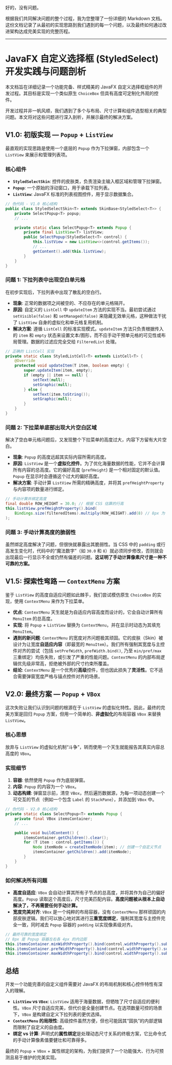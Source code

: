 好的，没有问题。

根据我们共同解决问题的整个过程，我为您整理了一份详细的 Markdown 文档。这份文档记录了从最初的实现思路到我们遇到的每一个问题，以及最终如何通过改进架构达成完美实现的完整历程。

-----

# JavaFX 自定义选择框 (StyledSelect) 开发实践与问题剖析

本文档旨在详细记录一个功能完备、样式精美的 JavaFX 自定义选择框组件的开发过程。其目标是实现一个类似原生 `ChoiceBox` 但具有高度可定制化外观的控件。

开发过程并非一帆风顺，我们遇到了多个与布局、尺寸计算和组件选型相关的典型问题。本文将对这些问题进行深入剖析，并展示最终的解决方案。

## V1.0: 初版实现 — `Popup` + `ListView`

最直观的实现思路是使用一个底层的 `Popup` 作为下拉弹窗，内部包含一个 `ListView` 来展示和管理列表项。

### 核心组件

* **`StyledSelectSkin`**: 控件的皮肤类，负责渲染主输入框区域和管理下拉弹窗。
* **`Popup`**: 一个原始的浮动窗口，用于承载下拉列表。
* **`ListView`**: JavaFX 标准的列表视图控件，用于显示数据集合。

<!-- end list -->

```java
// 伪代码 - V1.0 核心结构
public class StyledSelectSkin<T> extends SkinBase<StyledSelect<T>> {
    private SelectPopup<T> popup;
    // ...

    private static class SelectPopup<T> extends Popup {
        private final ListView<T> listView;
        public SelectPopup(StyledSelect<T> control) {
            this.listView = new ListView<>(control.getItems());
            // ...
            getContent().add(this.listView);
        }
    }
}
```

### 问题 1: 下拉列表中出现空白单元格

在初步实现后，下拉列表中出现了散乱的空白行。

* **现象**: 正常的数据项之间被空的、不应存在的单元格隔开。
* **原因**: 自定义的 `ListCell` 中 `updateItem` 方法的实现不当。最初尝试通过 `setVisible(false)` 和 `setManaged(false)` 来隐藏无效单元格，这种做法干扰了 `ListView` 自身的虚拟化和单元格复用机制。
* **解决方案**: 遵循 `ListCell` 的标准实现模式。`updateItem` 方法只负责根据传入的 `item` 和 `empty` 状态来设置文本/图形，而不应手动干预单元格的可见性或布局管理。数据的过滤应完全交给 `FilteredList` 处理。

<!-- end list -->

```java
// 正确的 ListCell 实现
private static class StyledListCell<T> extends ListCell<T> {
    @Override
    protected void updateItem(T item, boolean empty) {
        super.updateItem(item, empty);
        if (empty || item == null) {
            setText(null);
            setGraphic(null);
        } else {
            setText(item.toString());
            setGraphic(null);
        }
    }
}
```

### 问题 2: 下拉菜单底部出现大片空白区域

解决了空白单元格问题后，又发现整个下拉菜单的高度过大，内容下方留有大片空白。

* **现象**: `Popup` 的高度远超其实际内容所需的高度。
* **原因**: `ListView` 是一个**虚拟化控件**。为了优化海量数据的性能，它并不会计算所有内容的总高度。它的偏好高度 (`prefHeight`) 是一个相对固定的默认值。`Popup` 在显示时会遵循这个过大的偏好高度。
* **解决方案**: 手动计算 `ListView` 所需的精确高度，并将其 `prefHeightProperty` 与内容项的数量进行绑定。

<!-- end list -->

```java
// 手动计算并绑定高度
final double ROW_HEIGHT = 30.0; // 根据 CSS 估算的行高
this.listView.prefHeightProperty().bind(
    Bindings.size(filteredItems).multiply(ROW_HEIGHT).add(8) // 8px 为 CSS padding
);
```

### 问题 3: 手动计算高度的脆弱性

虽然绑定高度解决了问题，但很快就暴露出其脆弱性。当 CSS 中的 `padding` 或行高发生变化时，代码中的“魔法数字”（如 `30.0` 和 `8`）就必须同步修改，否则就会出现最后一行显示不全或仍然有偏差的问题。**这证明了手动计算像素尺寸是一种不可靠的方案。**

## V1.5: 探索性弯路 — `ContextMenu` 方案

鉴于 `ListView` 的高度自适应问题如此棘手，我们尝试模仿原生 `ChoiceBox` 的实现，使用 `ContextMenu` 来作为下拉菜单。

* **优点**: `ContextMenu` 天生就是为自适应内容高度而设计的，它会自动计算所有 `MenuItem` 的总高度。
* **实现**: 将 `Popup` + `ListView` 替换为 `ContextMenu`，并在显示时动态为其填充 `MenuItem`。
* **遇到的新问题**: `ContextMenu` 的宽度对齐问题极其顽固。它的皮肤（Skin）被设计为让宽度**自适应内容**（即最宽的 `MenuItem`）。我们所有强制其宽度与主控件对齐的尝试（包括 `setPrefWidth`, `prefWidth.bind()`, 乃至 `min/pref/max` 三重绑定）均告失败，或引发了严重的性能问题。`ContextMenu` 的内部布局逻辑优先级非常高，拒绝被外部的尺寸约束所覆盖。
* **结论**: `ContextMenu` 是一个优秀的**高级**控件，但也因此损失了**灵活性**。它不适合需要弹窗宽度严格与锚点控件对齐的场景。

## V2.0: 最终方案 — `Popup` + `VBox`

这次失败让我们认识到问题的根源在于 `ListView` 的虚拟化特性。因此，最终的完美方案是回归 `Popup` 方案，但用一个简单的、**非虚拟化**的布局容器 `VBox` 来替换 `ListView`。

### 核心思想

放弃与 `ListView` 的虚拟化机制“斗争”，转而使用一个天生就能报告其真实内容总高度的 `VBox`。

### 实现细节

1.  **容器**: 依然使用 `Popup` 作为底层弹窗。
2.  **内容**: `Popup` 的内容为一个 `VBox`。
3.  **动态构建**: 弹窗显示前，清空 `VBox`，然后遍历数据源，为每一项动态创建一个可交互的节点（例如一个包含 `Label` 的 `StackPane`），并添加到 `VBox` 中。

<!-- end list -->

```java
// 伪代码 - V2.0 核心结构
private static class SelectPopup<T> extends Popup {
    private final VBox itemsContainer;
    // ...

    public void buildContent() {
        itemsContainer.getChildren().clear();
        for (T item : control.getItems()) {
            Node itemNode = createItemNode(item); // 创建一个自定义节点
            itemsContainer.getChildren().add(itemNode);
        }
    }
}
```

### 如何解决所有问题

* **高度自适应**: `VBox` 会自动计算其所有子节点的总高度，并将其作为自己的偏好高度。`Popup` 读取这个高度后，尺寸完美匹配内容。**高度问题被从根本上自动解决了，不再需要任何手动计算。**
* **宽度完美对齐**: `VBox` 是一个纯粹的布局容器，没有 `ContextMenu` 那样顽固的内部皮肤逻辑。我们可以放心地对其进行**三重宽度绑定**，强制其宽度与主控件完全一致，同时减去 `Popup` 容器的 `padding` 以实现像素级对齐。

<!-- end list -->

```java
// 最终可靠的宽度绑定
// 8px 是 Popup 容器左右各 4px 的内边距
this.itemsContainer.minWidthProperty().bind(control.widthProperty().subtract(8));
this.itemsContainer.prefWidthProperty().bind(control.widthProperty().subtract(8));
this.itemsContainer.maxWidthProperty().bind(control.widthProperty().subtract(8));
```

## 总结

开发一个功能完善的自定义组件需要对 JavaFX 的布局机制和核心控件特性有深入的理解。

* **`ListView` vs `VBox`**: `ListView` 适用于海量数据，但牺牲了尺寸自适应的便利性。`VBox` 尺寸自适应完美，但代价是全量创建节点。在选项数量可控的场景下，`VBox` 是构建自定义下拉列表的更优选择。
* **`ContextMenu` 的局限性**: 高级控件虽然方便，但也可能因其“固执”的内部逻辑而限制了自定义的自由度。
* **绑定 vs 计算**: 声明式的**属性绑定**是处理动态尺寸关系的终极方案，它比命令式的手动计算像素值要健壮和可靠得多。

最终的 `Popup` + `VBox` + 属性绑定的架构，为我们提供了一个功能强大、行为可预测且易于维护的完美实现。